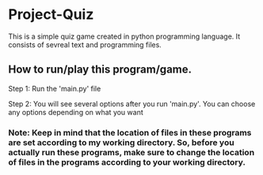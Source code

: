# Project-Quiz
This is a simple quiz game created in python programming language. It consists of sevreal text and programming files.

## How to run/play this program/game.

Step 1:
Run the 'main.py' file

Step 2:
You will see several options after you run 'main.py'. You can choose any options depending on what you want

### Note: Keep in mind that the location of files in these programs are set according to my working directory. So, before you actually run these programs, make sure to change the location of files in the programs according to your working directory.  
